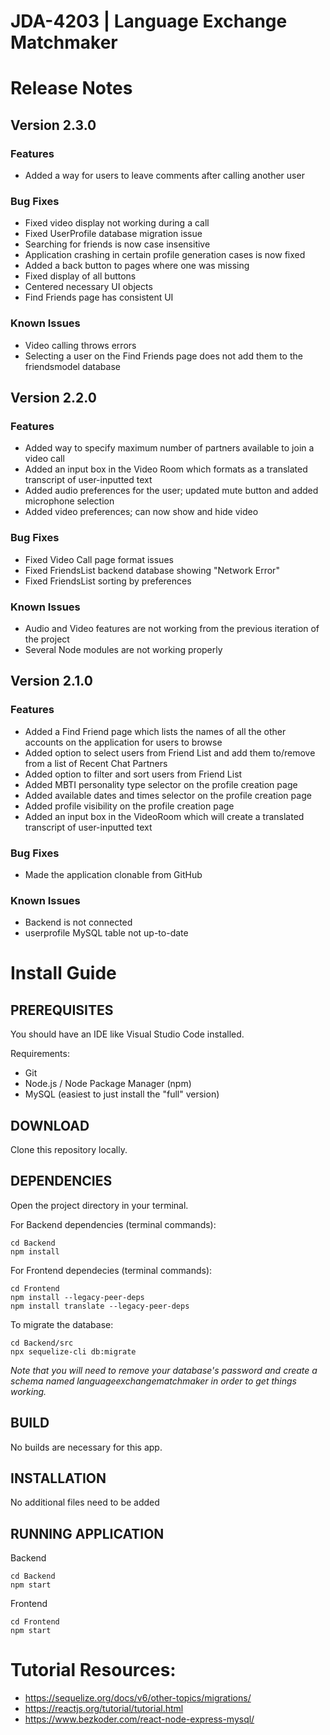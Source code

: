 # JDA-4203 | Language Exchange Matchmaker

# Release Notes
## Version 2.3.0
### Features
* Added a way for users to leave comments after calling another user
### Bug Fixes
* Fixed video display not working during a call
* Fixed UserProfile database migration issue
* Searching for friends is now case insensitive
* Application crashing in certain profile generation cases is now fixed
* Added a back button to pages where one was missing
* Fixed display of all buttons
* Centered necessary UI objects
* Find Friends page has consistent UI
### Known Issues
* Video calling throws errors
* Selecting a user on the Find Friends page does not add them to the friendsmodel database

## Version 2.2.0
### Features
* Added way to specify maximum number of partners available to join a video call
* Added an input box in the Video Room which formats as a translated transcript of user-inputted text
* Added audio preferences for the user; updated mute button and added microphone selection
* Added video preferences; can now show and hide video
### Bug Fixes
* Fixed Video Call page format issues
* Fixed FriendsList backend database showing "Network Error"
* Fixed FriendsList sorting by preferences
### Known Issues
* Audio and Video features are not working from the previous iteration of the project
* Several Node modules are not working properly

## Version 2.1.0
### Features
* Added a Find Friend page which lists the names of all the other accounts on the application for users to browse
* Added option to select users from Friend List and add them to/remove from a list of Recent Chat Partners
* Added option to filter and sort users from Friend List 
* Added MBTI personality type selector on the profile creation page
* Added available dates and times selector on the profile creation page
* Added profile visibility on the profile creation page
* Added an input box in the VideoRoom which will create a translated transcript of user-inputted text
### Bug Fixes
* Made the application clonable from GitHub
### Known Issues
* Backend is not connected
* userprofile MySQL table not up-to-date

# Install Guide
## PREREQUISITES 
You should have an IDE like Visual Studio Code installed.

Requirements:
* Git
* Node.js / Node Package Manager (npm)
* MySQL (easiest to just install the "full" version)
  
## DOWNLOAD
Clone this repository locally.

## DEPENDENCIES 
Open the project directory in your terminal.

For Backend dependencies (terminal commands): 

    cd Backend
    npm install

For Frontend dependecies (terminal commands): 

    cd Frontend 
    npm install --legacy-peer-deps
    npm install translate --legacy-peer-deps

To migrate the database:

    cd Backend/src 
    npx sequelize-cli db:migrate
*Note that you will need to remove your database's password and create a schema named languageexchangematchmaker in order to get things working.* 

## BUILD 
No builds are necessary for this app.

## INSTALLATION 
No additional files need to be added 

## RUNNING APPLICATION
Backend

    cd Backend 
    npm start

Frontend

    cd Frontend
    npm start

# Tutorial Resources: 
* https://sequelize.org/docs/v6/other-topics/migrations/ 
* https://reactjs.org/tutorial/tutorial.html 
* https://www.bezkoder.com/react-node-express-mysql/ 
